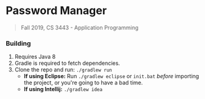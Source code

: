 # Password Manager
> Fall 2019, CS 3443 - Application Programming

### Building
1. Requires Java 8
2. Gradle is required to fetch dependencies. 
3. Clone the repo and run: `./gradlew run`  
	- **If using Eclipse:** Run `./gradlew eclipse` or `init.bat` _before_ importing the project, 
	or you're going to have a bad time.  
	- **If using Intellij:** `./gradlew idea`

